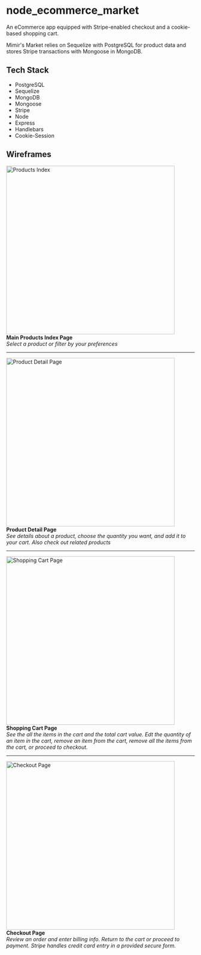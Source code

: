 # node_ecommerce_market
An eCommerce app equipped with Stripe-enabled checkout and a cookie-based 
shopping cart.

Mimir's Market relies on Sequelize with PostgreSQL for product data and stores 
Stripe transactions with Mongoose in MongoDB.

## Tech Stack
- PostgreSQL
- Sequelize
- MongoDB
- Mongoose
- Stripe
- Node
- Express
- Handlebars
- Cookie-Session

## Wireframes
<img src="https://raw.githubusercontent.com/patrickklima/project_mimirs_market/master/docs/wireframes/products_index.png" 
     width="450" alt="Products Index">  
**Main Products Index Page**  
_Select a product or filter by your preferences_  

--------

<img src="https://raw.githubusercontent.com/patrickklima/project_mimirs_market/master/docs/wireframes/products_detail.png" 
     width="450" alt="Product Detail Page">  
**Product Detail Page**  
_See details about a product, choose the quantity you want, and add it to your cart. Also check out related products_  

--------

<img src="https://raw.githubusercontent.com/patrickklima/project_mimirs_market/master/docs/wireframes/cart_edit.png" 
     width="450" alt="Shopping Cart Page">  
**Shopping Cart Page**  
_See the all the items in the cart and the total cart value. Edt the quantity of an item in the cart, remove an item from the cart, remove all the items from the cart, or proceed to checkout._  

--------

<img src="https://raw.githubusercontent.com/patrickklima/project_mimirs_market/master/docs/wireframes/checkout.png" 
     width="450" alt="Checkout Page">  
**Checkout Page**  
_Review an order and enter billing info. Return to the cart or proceed to payment. Stripe handles credit card entry in a provided secure form._  
